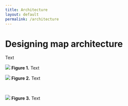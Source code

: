 ```yaml
---
title: Architecture
layout: default
permalink: /architecture
---
```


# Designing map architecture

Text

![](../images/guidelines/design1.png)
**Figure 1.** Text
<br/>

![](../images/guidelines/design2.png)
**Figure 2.** Text

<br/>

![](../images/guidelines/design3.png)
**Figure 3.** Text
